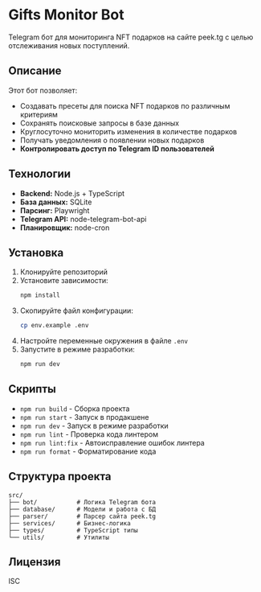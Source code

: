 # Gifts Monitor Bot

Telegram бот для мониторинга NFT подарков на сайте peek.tg с целью отслеживания новых поступлений.

## Описание

Этот бот позволяет:
- Создавать пресеты для поиска NFT подарков по различным критериям
- Сохранять поисковые запросы в базе данных
- Круглосуточно мониторить изменения в количестве подарков
- Получать уведомления о появлении новых подарков
- **Контролировать доступ по Telegram ID пользователей**

## Технологии

- **Backend:** Node.js + TypeScript
- **База данных:** SQLite
- **Парсинг:** Playwright
- **Telegram API:** node-telegram-bot-api
- **Планировщик:** node-cron

## Установка

1. Клонируйте репозиторий
2. Установите зависимости:
   ```bash
   npm install
   ```
3. Скопируйте файл конфигурации:
   ```bash
   cp env.example .env
   ```
4. Настройте переменные окружения в файле `.env`
5. Запустите в режиме разработки:
   ```bash
   npm run dev
   ```

## Скрипты

- `npm run build` - Сборка проекта
- `npm run start` - Запуск в продакшене
- `npm run dev` - Запуск в режиме разработки
- `npm run lint` - Проверка кода линтером
- `npm run lint:fix` - Автоисправление ошибок линтера
- `npm run format` - Форматирование кода

## Структура проекта

```
src/
├── bot/           # Логика Telegram бота
├── database/      # Модели и работа с БД
├── parser/        # Парсер сайта peek.tg
├── services/      # Бизнес-логика
├── types/         # TypeScript типы
└── utils/         # Утилиты
```

## Лицензия

ISC
